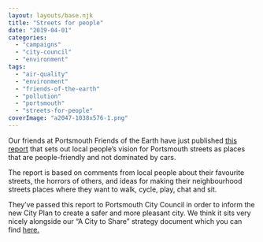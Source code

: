 ```yaml
---
layout: layouts/base.njk
title: "Streets for people"
date: "2019-04-01"
categories: 
  - "campaigns"
  - "city-council"
  - "environment"
tags: 
  - "air-quality"
  - "environment"
  - "friends-of-the-earth"
  - "pollution"
  - "portsmouth"
  - "streets-for-people"
coverImage: "a2047-1038x576-1.png"
---
```


Our friends at Portsmouth Friends of the Earth have just published [this report](https://portsmouthfoe.org/2019/03/25/streets-for-people-report/) that sets out local people’s vision for Portsmouth streets as places that are people-friendly and not dominated by cars.

The report is based on comments from local people about their favourite streets, the horrors of others, and ideas for making their neighbourhood streets places where they want to walk, cycle, play, chat and sit.

They’ve passed this report to Portsmouth City Council in order to inform the new City Plan to create a safer and more pleasant city. We think it sits very nicely alongside our “A City to Share” strategy document which you can find [here.](http://acitytoshare.org/)
